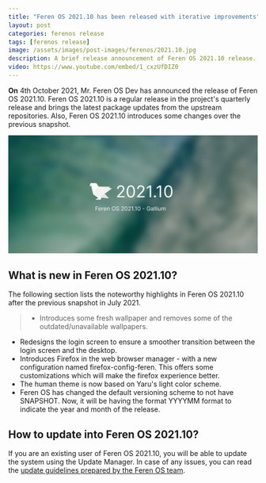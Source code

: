 ```yaml
---
title: "Feren OS 2021.10 has been released with iterative improvements"
layout: post
categories: ferenos release
tags: [ferenos release]
image: /assets/images/post-images/ferenos/2021.10.jpg
description: A brief release announcement of Feren OS 2021.10 release. Also, exploring what is new in Feren OS 2021.10 release. Read More.
video: https://www.youtube.com/embed/1_cxzUfDIZ0
---
```


**On** 4th October 2021, Mr. Feren OS Dev has announced the release of Feren OS 2021.10. Feren OS 2021.10 is a regular release in the project's quarterly release and brings the latest package updates from the upstream repositories. Also, Feren OS 2021.10 introduces some changes over the previous snapshot.

![Feren OS 2021.10 featured image](/assets/images/post-images/ferenos/2021.10.jpg)

## What is new in Feren OS 2021.10?

The following section lists the noteworthy highlights in Feren OS 2021.10 after the previous snapshot in July 2021.
> - Introduces some fresh wallpaper and removes some of the outdated/unavailable wallpapers.
- Redesigns the login screen to ensure a smoother transition between the login screen and the desktop.
- Introduces Firefox in the web browser manager - with a new configuration named firefox-config-feren. This offers some customizations which will make the firefox experience better.
- The human theme is now based on Yaru's light color scheme.
- Feren OS has changed the default versioning scheme to not have SNAPSHOT. Now, it will be having the format YYYYMM format to indicate the year and month of the release.

## How to update into Feren OS 2021.10?

If you are an existing user of Feren OS 2021.10, you will be able to update the system using the Update Manager. In case of any issues, you can read the [update guidelines prepared by the Feren OS team](https://medium.com/feren-os/the-repository-keyring-expired-heres-how-to-renew-it-bd50dd874aac).


